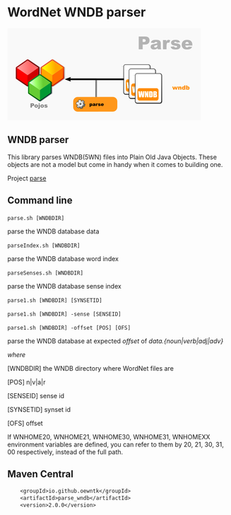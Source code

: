 # WordNet WNDB parser

![Dataflow](images/dataflow.png  "Dataflow")

## WNDB parser

This library parses WNDB(5WN) files into Plain Old Java Objects. These objects are not a model but come in handy when it
comes to building one.

Project [parse](https://github.com/oewntk/parse)

## Command line

`parse.sh [WNDBDIR]`

parse the WNDB database data

`parseIndex.sh [WNDBDIR]`

parse the WNDB database word index

`parseSenses.sh [WNDBDIR]`

parse the WNDB database sense index

`parse1.sh [WNDBDIR] [SYNSETID]`

`parse1.sh [WNDBDIR] -sense [SENSEID]`

`parse1.sh [WNDBDIR] -offset [POS] [OFS]`

parse the WNDB database at expected *offset* of *data.{noun|verb|adj|adv}*

*where*

[WNDBDIR] the WNDB directory where WordNet files are

[POS] n|v|a|r

[SENSEID] sense id

[SYNSETID] synset id

[OFS] offset

If WNHOME20, WNHOME21, WNHOME30, WNHOME31, WNHOMEXX environment variables are defined, you can refer to them by 20, 21,
30, 31, 00 respectively, instead of the full path.

## Maven Central

        <groupId>io.github.oewntk</groupId>
        <artifactId>parse_wndb</artifactId>
        <version>2.0.0</version>
